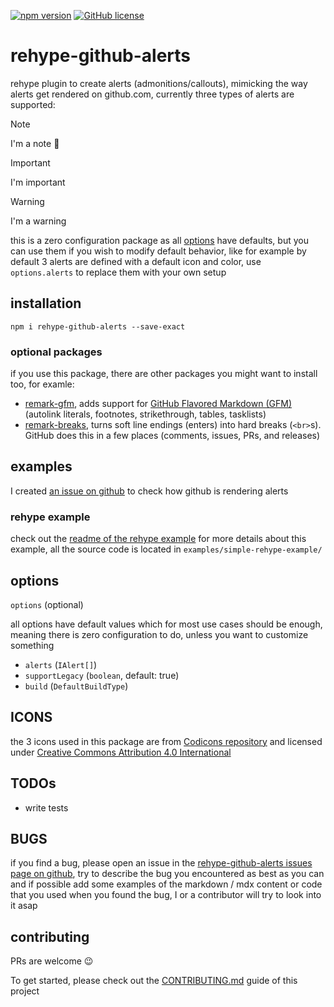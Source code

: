 [![npm version](https://img.shields.io/npm/v/rehype-github-alerts.svg?style=flat)](https://www.npmjs.com/package/rehype-github-alerts)
[![GitHub license](https://img.shields.io/github/license/chrisweb/rehype-github-alerts?style=flat)](https://github.com/chrisweb/rehype-github-alerts/blob/master/LICENSE)

# rehype-github-alerts

rehype plugin to create alerts (admonitions/callouts), mimicking the way alerts get rendered on github.com, currently three types of alerts are supported:

> [!NOTE]  
> I'm a note :wave:

> [!IMPORTANT]  
> I'm important

> [!WARNING]  
> I'm a warning

this is a zero configuration package as all [options](#options) have defaults, but you can use them if you wish to modify default behavior, like for example by default 3 alerts are defined with a default icon and color, use `options.alerts` to replace them with your own setup

## installation

```shell
npm i rehype-github-alerts --save-exact
```

### optional packages

if you use this package, there are other packages you might want to install too, for examle:

- [remark-gfm](https://github.com/remarkjs/remark-gfm), adds support for [GitHub Flavored Markdown (GFM)](https://github.github.com/gfm/) (autolink literals, footnotes, strikethrough, tables, tasklists)
- [remark-breaks](https://github.com/remarkjs/remark-breaks), turns soft line endings (enters) into hard breaks (`<br>`s). GitHub does this in a few places (comments, issues, PRs, and releases)

## examples

I created [an issue on github](https://github.com/chrisweb/rehype-github-alerts/issues/1) to check how github is rendering alerts

### rehype example

check out the [readme of the rehype example](./examples/simple-rehype-example/README.md) for more details about this example, all the source code is located in `examples/simple-rehype-example/`

## options

`options` (optional)

all options have default values which for most use cases should be enough, meaning there is zero configuration to do, unless you want to customize something

- `alerts` (`IAlert[]`) 
- `supportLegacy` (`boolean`, default: true)
- `build` (`DefaultBuildType`)

## ICONS

the 3 icons used in this package are from [Codicons repository](https://github.com/microsoft/vscode-codicons) and licensed under [Creative Commons Attribution 4.0 International](https://github.com/microsoft/vscode-codicons/blob/main/LICENSE)

## TODOs

- write tests

## BUGS

if you find a bug, please open an issue in the [rehype-github-alerts issues page on github](https://github.com/chrisweb/rehype-github-alerts/issues), try to describe the bug you encountered as best as you can and if possible add some examples of the markdown / mdx content or code that you used when you found the bug, I or a contributor will try to look into it asap

## contributing

PRs are welcome 😉

To get started, please check out the [CONTRIBUTING.md](CONTRIBUTING.md) guide of this project
